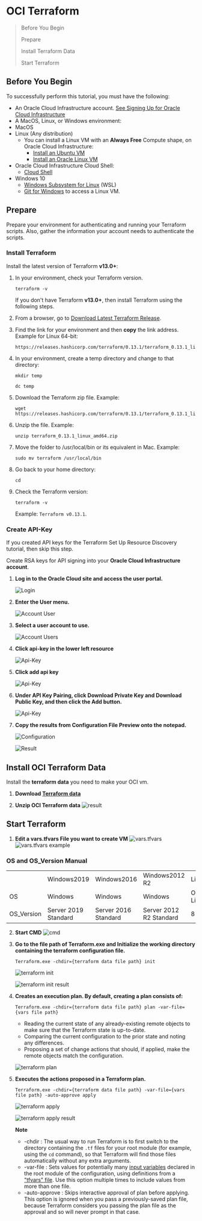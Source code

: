 OCI Terraform
============

> Before You Begin
> 
> Prepare
> 
> Install Terraform Data
> 
> Start Terraform



## Before You Begin
To successfully perform this tutorial, you must have the following:

   * An Oracle Cloud Infrastructure account. [See Signing Up for Oracle Cloud Infrastructure](https://docs.oracle.com/en-us/iaas/Content/GSG/Tasks/signingup.htm)
   * A MacOS, Linux, or Windows environment:
   * MacOS
   * Linux (Any distribution)
      - You can install a Linux VM with an **Always Free** Compute shape, on Oracle Cloud Infrastructure:
         +  [Install an Ubuntu VM](https://docs.oracle.com/iaas/developer-tutorials/tutorials/helidon-on-ubuntu/01oci-ubuntu-helidon-summary.htm#create-ubuntu-vm)
         +  [Install an Oracle Linux VM](https://docs.oracle.com/iaas/developer-tutorials/tutorials/apache-on-oracle-linux/01oci-ol-apache-summary.htm#create-oracle-linux-vm)
   * Oracle Cloud Infrastructure Cloud Shell:
      -  [Cloud Shell](https://docs.oracle.com/iaas/Content/API/Concepts/cloudshellintro.htm)
   * Windows 10
      -  [Windows Subsystem for Linux](https://ubuntu.com/wsl) (WSL)
      -  [Git for Windows](https://gitforwindows.org/) to access a Linux VM.



## Prepare
Prepare your environment for authenticating and running your Terraform scripts. Also, gather the information your account needs to authenticate the scripts.

### Install Terraform
   Install the latest version of Terraform **v13.0+**:

   1. In your environment, check your Terraform version.
      ```script
      terraform -v
      ```

      If you don't have Terraform **v13.0+**, then install Terraform using the following steps.

   2. From a browser, go to [Download Latest Terraform Release](https://www.terraform.io/downloads.html).

   3. Find the link for your environment and then **copy** the link address. Example for Linux 64-bit:
      ```script
      https://releases.hashicorp.com/terraform/0.13.1/terraform_0.13.1_linux_amd64.zip
      ```

   4. In your environment, create a temp directory and change to that directory:
      ```script
      mkdir temp
      ```
      ```script
      dc temp
      ```

   5. Download the Terraform zip file. Example:
      ```script
      wget https://releases.hashicorp.com/terraform/0.13.1/terraform_0.13.1_linux_amd64.zip
      ```

   6. Unzip the file. Example:
      ```script
      unzip terraform_0.13.1_linux_amd64.zip
      ```

   7. Move the folder to /usr/local/bin or its equivalent in Mac. Example:
      ```script
      sudo mv terraform /usr/local/bin
      ```

   8. Go back to your home directory:
      ```script
      cd
      ```

   9. Check the Terraform version:
      ```script
      terraform -v
      ```

      Example: `Terraform v0.13.1`.

### Create API-Key
   If you created API keys for the Terraform Set Up Resource Discovery tutorial, then skip this step.

   Create RSA keys for API signing into your **Oracle Cloud Infrastructure account**.

   1. **Log in to the Oracle Cloud site and access the user portal.**

      ![Login](https://objectstorage.ap-seoul-1.oraclecloud.com/p/UintikT5Bz9_ciVuEgqCJ1b1d34PzwoDZM1HV2trqjydCVx7XQbaOLRRR5PWep9T/n/cnfyb6dq82p9/b/test_bucket/o/login.png)  

   2. **Enter the User menu.**

      ![Account User](https://objectstorage.ap-seoul-1.oraclecloud.com/p/ZOKRkEnpLI3IHFs80_aW3Ciy6HTd-skSGzNuZ2fzSywbU6MSdWf2U5dOxN9ID_1X/n/cnfyb6dq82p9/b/test_bucket/o/Select%20Users.png)  

   3. **Select a user account to use.**

      ![Account Users](https://objectstorage.ap-seoul-1.oraclecloud.com/p/Mj3mBoNkl6NWjDLhtxfe63J-4Lq2r6VyKoZIxFOYEus_uUxy4KO4yL8-1O-EXKAX/n/cnfyb6dq82p9/b/test_bucket/o/Account%20Users.png)

   4. **Click api-key in the lower left resource**

      ![Api-Key](https://objectstorage.ap-seoul-1.oraclecloud.com/p/mZP_d9myS9aL_V3lTFWWtr4qU9puC_l3rkUGxclnR-aTUGedd4YEn4faWMU3jww8/n/cnfyb6dq82p9/b/test_bucket/o/Select%20API.png)

   5. **Click add api key**

      ![Api-Key](https://objectstorage.ap-seoul-1.oraclecloud.com/p/wTwhMhRpk_lhRDXu-4RnSznJrNTFkIEI53rONT3YTeCh-QFG-t-NSEeYzvQ2MSQ9/n/cnfyb6dq82p9/b/test_bucket/o/Add%20API%20Key.png)

   6. **Under API Key Pairing, click Download Private Key and Download Public Key, and then click the Add button.**

      ![Api-Key](https://objectstorage.ap-seoul-1.oraclecloud.com/p/1j-WJIccEQU3XQs6I0Hif6_VQ9hhWtnGp6vAfuXv4iR2yIBLHjunW93NqjAPtvXX/n/cnfyb6dq82p9/b/test_bucket/o/Add%20API.png)

   7. **Copy the results from Configuration File Preview onto the notepad.**

      ![Configuration](https://objectstorage.ap-seoul-1.oraclecloud.com/p/FfXcylPsG9x_WGq1tON5N30HMQEKHWsNZFUWlDAtC3EJKEybxBogSNvdN16niP6z/n/cnfyb6dq82p9/b/test_bucket/o/Configuration.png)


      ![Result](https://objectstorage.ap-seoul-1.oraclecloud.com/p/JdXybfHHENL__Pivov6QdvoQ-P0Om2Rv7J2KpZs4uJJ0X24bJ2H3HvXx6uAN0Q69/n/cnfyb6dq82p9/b/test_bucket/o/Result.png)

  

## Install OCI Terraform Data
   Install the **terraform data** you need to make your OCI vm.

   1. **Download [Terraform data](https://objectstorage.ap-seoul-1.oraclecloud.com/p/bHkV4FBOsJqlTk5LoAGB0er2eazIffo0GayOxpnXl3NmIFiw-OOmC_r7k3QnwX9k/n/cnfyb6dq82p9/b/test_bucket/o/oci.zip)**

   2. **Unzip OCI Terraform data**
      ![result](https://objectstorage.ap-seoul-1.oraclecloud.com/p/prTLqef95IlqW3cUVx69HQXbajaVw8JjmyMIswxKEzKv1UdHSab4TP17R9BxoY59/n/cnfyb6dq82p9/b/test_bucket/o/result_Extract_zip.png)
  


## Start Terraform

   1. **Edit a vars.tfvars File you want to create VM**
      ![vars.tfvars](https://objectstorage.ap-seoul-1.oraclecloud.com/p/OamyrtOzj--tgs_MItd7Ns17tDiHrwXRPo86I-HX81_D1AnYoBY5a-DrYUON6whZ/n/cnfyb6dq82p9/b/test_bucket/o/open_vars.tfvars.png)
      ![vars.tfvars example](https://objectstorage.ap-seoul-1.oraclecloud.com/p/MpiLFhwOzZxEpR0JhRTE_mCVurhRsbtlcBZ5zzzckjTKFa5XA7uzlz5igeLvBHFq/n/cnfyb6dq82p9/b/test_bucket/o/vars.tfvars_update.png)

   ### OS and OS_Version Manual
   | | | | | | | | | | | | | |
   |-|-------------|-------------|----------------|--------|----------|-----------|---------|---------|---------|-------------|-------------|-------------|
   | | Windows2019 | Windows2016 | Windows2012 R2 | Linux8 | Linux7.9 | Linux6.10 | centos8 | centos7 | centos8 | ubuntu20.04 | ubuntu18.04 | ubuntu16.04 |
   | OS | Windows | Windows | Windows | Oracle Linux | Oracle Linux | Oracle Linux  | CentOS | CentOS | CentOS | Canonical Ubuntu | Canonical Ubuntu | Canonical Ubuntu |
   | OS_Version | Server 2019 Standard | Server 2016 Standard | Server 2012 R2 Standard | 8 | 7.9 | 6.10 | 8 | 7 | 6 | 20.04 | 18.04 | 16.04 |

   2. **Start CMD**
      ![cmd](https://objectstorage.ap-seoul-1.oraclecloud.com/p/e8Z1D4LRTo5lMKNazFMPk336Tj7f3dDBiiTY3nncP55Mcn3_ZamU7rh95bdJ_f6T/n/cnfyb6dq82p9/b/test_bucket/o/run_cmd.png)

   3. **Go to the file path of Terraform.exe and Initialize the working directory containing the terraform configuration file.**
      ```script
      Terraform.exe -chdir={terraform data file path} init
      ```
      ![terraform init](https://objectstorage.ap-seoul-1.oraclecloud.com/p/-MbOI7iohBzYf0nZigfNbluXOaa8rRypdsxlBNWSwNKFzpRk0e-bGGbtYPRXmj6f/n/cnfyb6dq82p9/b/test_bucket/o/terraform%20init.png)
   
      ![terraform init result](https://objectstorage.ap-seoul-1.oraclecloud.com/p/T2z5bSTqorrNiI6jSOU8McxhVhPYiXkhUnEsvj3aA0xiXeI6vVmwb0IqZcxLNNcE/n/cnfyb6dq82p9/b/test_bucket/o/result_terraform%20init.png)


   4. **Creates an execution plan. By default, creating a plan consists of:**
      ```script
      Terraform.exe -chdir={terraform data file path} plan -var-file={vars file path}
      ```

      * Reading the current state of any already-existing remote objects to make sure that the Terraform state is up-to-date.
      * Comparing the current configuration to the prior state and noting any differences.
      * Proposing a set of change actions that should, if applied, make the remote objects match the configuration.

      ![terraform plan](https://objectstorage.ap-seoul-1.oraclecloud.com/p/6TzI1DE25F7qRGJr2dO4lPleSx-nzdV5OnqnHUBPvpohyKJXCcPg7hsu6YyNe19r/n/cnfyb6dq82p9/b/test_bucket/o/terraform%20plan.png)

   5. **Executes the actions proposed in a Terraform plan.**
      ```script
      Terraform.exe -chdir={terraform data file path} -var-file={vars file path} -auto-approve apply
      ```

      ![terraform apply](https://objectstorage.ap-seoul-1.oraclecloud.com/p/D-Av4dANh4d5I_8Amyi--N1VjxM-SK2aMHQj3ph3txIyEdseuyJzaJMbKIWSkZdH/n/cnfyb6dq82p9/b/test_bucket/o/terraform%20apply.png)

      ![terraform apply result](https://objectstorage.ap-seoul-1.oraclecloud.com/p/fSnqf6g_jlGLFHzuiNQZ1v5ZbYK7EFn7V1zGTu2T3Qr4wfzCr-nBNAHlaJXMW_yd/n/cnfyb6dq82p9/b/test_bucket/o/result_terraform%20apply.png)

      **Note**
         * -chdir : The usual way to run Terraform is to first switch to the directory containing the `.tf` files for your root module (for example, using the `cd` command), so that Terraform will find those files automatically without any extra arguments.
         * -var-file : Sets values for potentially many [input variables](https://www.terraform.io/docs/language/values/variables.html) declared in the root module of the configuration, using definitions from a ["tfvars" file](https://www.terraform.io/docs/language/values/variables.html#variable-definitions-tfvars-files). Use this option multiple times to include values from more than one file.
         * -auto-approve : Skips interactive approval of plan before applying. This option is ignored when you pass a previously-saved plan file, because Terraform considers you passing the plan file as the approval and so will never prompt in that case.
    

